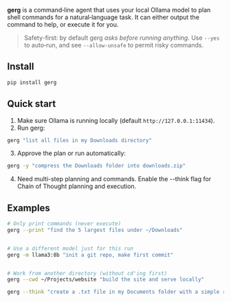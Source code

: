 **gerg** is a command‑line agent that uses your local Ollama model to plan shell commands for a natural‑language task. It can either output the command to help, or execute it for you.


> Safety-first: by default gerg *asks before running anything*. Use `--yes` to auto‑run, and see `--allow-unsafe` to permit risky commands.


## Install


```bash
pip install gerg
```


## Quick start


1) Make sure Ollama is running locally (default `http://127.0.0.1:11434`).
2) Run gerg:
```bash
gerg "list all files in my Downloads directory"
```
3) Approve the plan or run automatically:
```bash
gerg -y "compress the Downloads folder into downloads.zip"
```
4) Need multi-step planning and commands. Enable the --think flag for Chain of Thought planning and execution.

## Examples


```bash
# Only print commands (never execute)
gerg --print "find the 5 largest files under ~/Downloads"


# Use a different model just for this run
gerg -m llama3:8b "init a git repo, make first commit"


# Work from another directory (without cd'ing first)
gerg --cwd ~/Projects/website "build the site and serve locally"

gerg --think "create a .txt file in my Documents folder with a simple rhyme"
```
